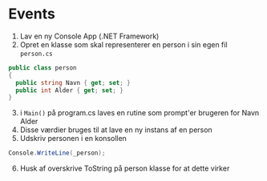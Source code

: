 # Events

1. Lav en ny Console App (.NET Framework)
2. Opret en klasse som skal representerer en person i sin egen fil `person.cs`
```c#
public class person
{
  public string Navn { get; set; }
  public int Alder { get; set; }
}
```
3. i `Main()` på program.cs laves en rutine som prompt'er brugeren for
 Navn
 Alder
4. Disse værdier bruges til at lave en ny instans af en person
5. Udskriv personen i en konsollen
```c#
Console.WriteLine(_person);
```
6. Husk af overskrive ToString på person klasse for at dette virker
